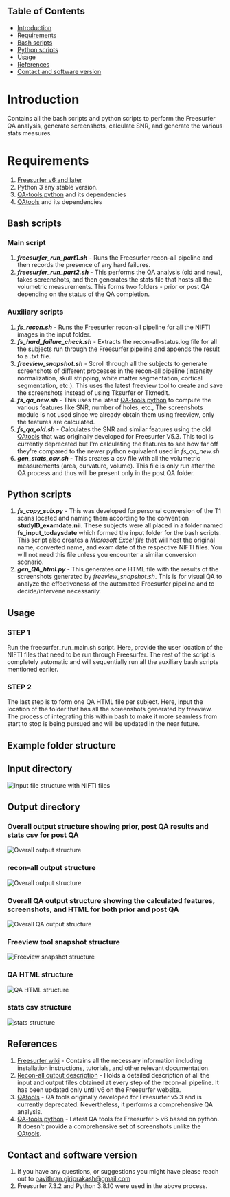 ## Table of Contents
- [Introduction](#Introduction)
- [Requirements](#Requirements)
- [Bash scripts](#Bash-scripts)
- [Python scripts](#Python-scripts)
- [Usage](#Usage)
- [References](#References)
- [Contact and software version](#Contact-and-software-version)

# Introduction
<a name="Introduction"></a>
Contains all the bash scripts and python scripts to perform the Freesurfer QA analysis, generate screenshots, calculate SNR, and generate the various stats measures.

# Requirements
<a name="Requirements"></a>
1. [Freesurfer v6 and later](https://surfer.nmr.mgh.harvard.edu/pub/dist/)
2. Python 3 any stable version.
3. [QA-tools python](https://github.com/Deep-MI/fsqc) and its dependencies
4. [QAtools](https://surfer.nmr.mgh.harvard.edu/fswiki/QATools) and its dependencies
   
## Bash scripts
<a name="Bash-scripts"></a>
### Main script
1. ***freesurfer_run_part1.sh*** - Runs the Freesurfer recon-all pipeline and then records the presence of any hard failures.
2. ***freesurfer_run_part2.sh*** - This performs the QA analysis (old and new), takes screenshots, and then generates the stats file that hosts all the volumetric measurements. This forms two folders - prior or post QA depending on the status of the QA completion.
### Auxiliary scripts
1. ***fs_recon.sh*** - Runs the Freesurfer recon-all pipeline for all the NIFTI images in the input folder.
2. ***fs_hard_failure_check.sh*** - Extracts the recon-all-status.log file for all the subjects run through the Freesurfer pipeline and appends the result to a .txt file.
3. ***freeview_snapshot.sh*** - Scroll through all the subjects to generate screenshots of different processes in the recon-all pipeline (intensity normalization, skull stripping, white matter segmentation, cortical segmentation, etc.). This uses the latest freeview tool to create and save the screenshots instead of using Tksurfer or Tkmedit.
4. ***fs_qa_new.sh*** - This uses the latest [QA-tools python](https://github.com/Deep-MI/fsqc) to compute the various features like SNR, number of holes, etc., The screenshots module is not used since we already obtain them using freeview, only the features are calculated.
5. ***fs_qa_old.sh*** - Calculates the SNR and similar features using the old [QAtools](https://surfer.nmr.mgh.harvard.edu/fswiki/QATools) that was originally developed for Freesurfer V5.3. This tool is currently deprecated but I'm calculating the features to see how far off they're compared to the newer python equivalent used in *fs_qa_new.sh*
6. ***gen_stats_csv.sh*** - This creates a csv file with all the volumetric measurements (area, curvature, volume). This file is only run after the QA process and thus will be present only in the post QA folder. 

## Python scripts
<a name="Python-scripts"></a>
1. ***fs_copy_sub.py*** - This was developed for personal conversion of the T1 scans located and naming them according to the convention **studyID_examdate.nii**. These subjects were all placed in a folder named **fs_input_todaysdate** which formed the input folder for the bash scripts. This script also creates a *Microsoft Excel file* that will host the original name, converted name, and exam date of the respective NIFTI files. You will not need this file unless you encounter a similar conversion scenario.
2. ***gen_QA_html.py*** - This generates one HTML file with the results of the screenshots generated by *freeview_snapshot.sh*. This is for visual QA to analyze the effectiveness of the automated Freesurfer pipeline and to decide/intervene necessarily.

## Usage
<a name="Usage"></a>
### STEP 1
Run the freesurfer_run_main.sh script. Here, provide the user location of the NIFTI files that need to be run through Freesurfer. The rest of the script is completely automatic and will sequentially run all the auxiliary bash scripts mentioned earlier. 
### STEP 2
The last step is to form one QA HTML file per subject. Here, input the location of the folder that has all the screenshots generated by freeview. The process of integrating this within bash to make it more seamless from start to stop is being pursued and will be updated in the near future.
## Example folder structure
## Input directory
![Input file structure with NIFTI files](https://github.com/pavi1303/Freesurfer-QA/blob/main/images/input%20structure.png)
## Output directory
### Overall output structure showing prior, post QA results and stats csv for post QA
![Overall output structure](https://github.com/pavi1303/Freesurfer-QA/blob/main/images/Overall%20output%20structure%201.png)
### recon-all output structure
![Overall output structure](https://github.com/pavi1303/Freesurfer-QA/blob/main/images/recon-all%20output%20structure.png)
### Overall QA output structure showing the calculated features, screenshots, and HTML for both prior and post QA
![Overall QA output structure](https://github.com/pavi1303/Freesurfer-QA/blob/main/images/Overall%20output%20structure%202.png)
### Freeview tool snapshot structure
![Freeview snapshot structure](https://github.com/pavi1303/Freesurfer-QA/blob/main/images/Freeview%20snapshot%20structure.png)
### QA HTML structure
![QA HTML structure](https://github.com/pavi1303/Freesurfer-QA/blob/main/images/QA%20html%20structure.png)
### stats csv structure
![stats structure](https://github.com/pavi1303/Freesurfer-QA/blob/main/images/stats%20structure.png)
## References
<a name="References"></a>
1. [Freesurfer wiki](https://surfer.nmr.mgh.harvard.edu/fswiki) - Contains all the necessary information including installation instructions, tutorials, and other relevant documentation.
2. [Recon-all output description](https://surfer.nmr.mgh.harvard.edu/fswiki/ReconAllTableStableV6.0) - Holds a detailed description of all the input and output files obtained at every step of the recon-all pipeline. It has been updated only until v6 on the Freesurfer website.
3. [QAtools](https://surfer.nmr.mgh.harvard.edu/fswiki/QATools) - QA tools originally developed for Freesurfer v5.3 and is currently deprecated. Nevertheless, it performs a comprehensive QA analysis.
4. [QA-tools python](https://github.com/Deep-MI/fsqc) - Latest QA tools for Freesurfer > v6 based on python. It doesn't provide a comprehensive set of screenshots unlike the [QAtools](https://surfer.nmr.mgh.harvard.edu/fswiki/QATools).

## Contact and software version
<a name="Contact-and-software-version"></a>
1. If you have any questions, or suggestions you might have please reach out to pavithran.giriprakash@gmail.com
2. Freesurfer 7.3.2 and Python 3.8.10 were used in the above process. 
